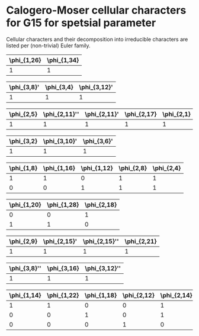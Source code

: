 # Calogero-Moser cellular characters for G15 for spetsial parameter

Cellular characters and their decomposition into irreducible characters are listed per (non-trivial) Euler family.

| \phi_{1,26}| \phi_{1,34} |
| ----| ---- |
| 1| 1 |

| \phi_{3,8}'| \phi_{3,4}| \phi_{3,12}' |
| ----| ----| ---- |
| 1| 1| 1 |

| \phi_{2,5}| \phi_{2,11}''| \phi_{2,11}'| \phi_{2,17}| \phi_{2,1}| \phi_{2,7}''| \phi_{2,7}'| \phi_{2,13}| \phi_{4,9}| \phi_{4,3} |
| ----| ----| ----| ----| ----| ----| ----| ----| ----| ---- |
| 1| 1| 1| 1| 1| 1| 1| 1| 2| 2 |

| \phi_{3,2}| \phi_{3,10}'| \phi_{3,6}' |
| ----| ----| ---- |
| 1| 1| 1 |

| \phi_{1,8}| \phi_{1,16}| \phi_{1,12}| \phi_{2,8}| \phi_{2,4} |
| ----| ----| ----| ----| ---- |
| 1| 1| 0| 1| 1 |
| 0| 0| 1| 1| 1 |

| \phi_{1,20}| \phi_{1,28}| \phi_{2,18} |
| ----| ----| ---- |
| 0| 0| 1 |
| 1| 1| 0 |

| \phi_{2,9}| \phi_{2,15}'| \phi_{2,15}''| \phi_{2,21} |
| ----| ----| ----| ---- |
| 1| 1| 1| 1 |

| \phi_{3,8}''| \phi_{3,16}| \phi_{3,12}'' |
| ----| ----| ---- |
| 1| 1| 1 |

| \phi_{1,14}| \phi_{1,22}| \phi_{1,18}| \phi_{2,12}| \phi_{2,14}| \phi_{2,10}| \phi_{3,14}| \phi_{3,10}''| \phi_{3,6}''| \phi_{4,11}| \phi_{4,7}| \phi_{4,5}| \phi_{4,13} |
| ----| ----| ----| ----| ----| ----| ----| ----| ----| ----| ----| ----| ---- |
| 1| 1| 0| 0| 1| 1| 0| 0| 0| 1| 1| 1| 1 |
| 0| 0| 1| 0| 1| 1| 1| 1| 1| 1| 1| 1| 1 |
| 0| 0| 0| 1| 0| 0| 1| 1| 1| 1| 1| 1| 1 |


